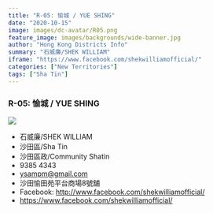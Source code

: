 ```yaml
---
title: "R-05: 愉城 / YUE SHING"
date: "2020-10-15"
image: images/dc-avatar/R05.png
feature_image: images/backgrounds/wide-banner.jpg
author: "Hong Kong Districts Info"
summary: "石威廉/SHEK WILLIAM"
iframe: "https://www.facebook.com/shekwilliamofficial/"
categories: ["New Territories"]
tags: ["Sha Tin"]
---
```


### R-05: 愉城 / YUE SHING  
![](/images/dc-avatar/R05.png)  

 - 石威廉/SHEK WILLIAM  
 - 沙田區/Sha Tin  
 - 沙田區政/Community Shatin  
 - 9385 4343  
 - ysampm@gmail.com  
 - 沙田愉田苑平台商場8號舖  
 - Facebook: http://www.facebook.com/shekwilliamofficial/  
 - https://www.facebook.com/shekwilliamofficial/
